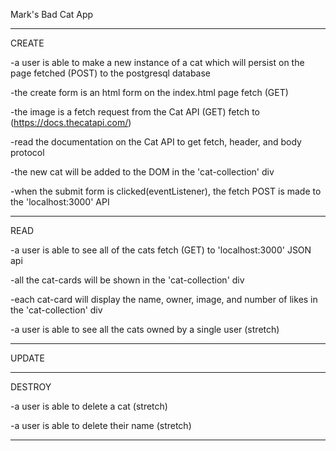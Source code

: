 
Mark's Bad Cat App

------------------------------------------------------------------------------------------------------------------------------------------
CREATE

-a user is able to make a new instance of a cat which will persist on the page fetched (POST) to the postgresql database

-the create form is an html form on the index.html page fetch (GET)

-the image is a fetch request from the Cat API (GET) fetch to (https://docs.thecatapi.com/)

-read the documentation on the Cat API to get fetch, header, and body protocol

-the new cat will be added to the DOM in the 'cat-collection' div

-when the submit form is clicked(eventListener), the fetch POST is made to the 'localhost:3000' API

------------------------------------------------------------------------------------------------------------------------------------------

  READ

  -a user is able to see all of the cats fetch (GET) to 'localhost:3000' JSON api

  -all the cat-cards will be shown in the 'cat-collection' div

  -each cat-card will display the name, owner, image, and number of likes in the 'cat-collection' div

  -a user is able to see all the cats owned by a single user (stretch)

------------------------------------------------------------------------------------------------------------------------------------------

  UPDATE

  <!-- -a user is able to increase the number of like of any cat (PATCH) fetch to 'localhost:3000' JSON api -->

  ------------------------------------------------------------------------------------------------------------------------------------------

  DESTROY

  -a user is able to delete a cat (stretch)

  -a user is able to delete their name (stretch)

  ------------------------------------------------------------------------------------------------------------------------------------------
